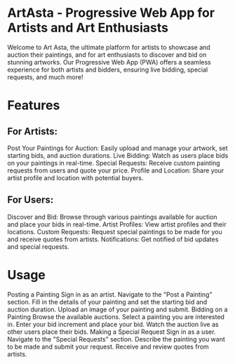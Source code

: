 # ArtAsta - Progressive Web App for Artists and Art Enthusiasts

Welcome to Art Asta, the ultimate platform for artists to showcase and auction their paintings, and for art enthusiasts to discover and bid on stunning artworks. Our Progressive Web App (PWA) offers a seamless experience for both artists and bidders, ensuring live bidding, special requests, and much more!

# Features

## For Artists:
Post Your Paintings for Auction: Easily upload and manage your artwork, set starting bids, and auction durations.
Live Bidding: Watch as users place bids on your paintings in real-time.
Special Requests: Receive custom painting requests from users and quote your price.
Profile and Location: Share your artist profile and location with potential buyers.
## For Users:
Discover and Bid: Browse through various paintings available for auction and place your bids in real-time.
Artist Profiles: View artist profiles and their locations.
Custom Requests: Request special paintings to be made for you and receive quotes from artists.
Notifications: Get notified of bid updates and special requests.


# Usage

Posting a Painting
Sign in as an artist.
Navigate to the "Post a Painting" section.
Fill in the details of your painting and set the starting bid and auction duration.
Upload an image of your painting and submit.
Bidding on a Painting
Browse the available auctions.
Select a painting you are interested in.
Enter your bid increment and place your bid.
Watch the auction live as other users place their bids.
Making a Special Request
Sign in as a user.
Navigate to the "Special Requests" section.
Describe the painting you want to be made and submit your request.
Receive and review quotes from artists.
